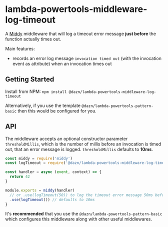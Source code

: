 # lambda-powertools-middleware-log-timeout

A [Middy](https://github.com/middyjs/middy) middleware that will log a timeout error message **just before** the function actually times out.

Main features:

* records an error log message `invocation timed out` (with the invocation event as attribute) when an invocation times out

## Getting Started

Install from NPM: `npm install @dazn/lambda-powertools-middleware-log-timeout`

Alternatively, if you use the template `@dazn/lambda-powertools-pattern-basic` then this would be configured for you.

## API

The middleware accepts an optional constructor parameter `thresholdMillis`, which is the number of millis before an invocation is timed out, that an error message is logged. `thresholdMillis` defaults to **10ms**.

```js
const middy = require('middy')
const logTimeout = require('@dazn/lambda-powertools-middleware-log-timeout')

const handler = async (event, context) => {
  return 42
}

module.exports = middy(handler)
  // or .use(logTimeout(50)) to log the timeout error message 50ms before invocation times out
  .use(logTimeout()) // defaults to 10ms
}
```

It's **recommended** that you use the `@dazn/lambda-powertools-pattern-basic` which configures this middleware along with other useful middlewares.

